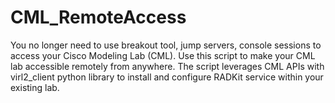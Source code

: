 # CML_RemoteAccess
You no longer need to use breakout tool, jump servers, console sessions to access your Cisco Modeling Lab (CML). Use this script to make your CML lab accessible remotely from anywhere. The script leverages CML APIs with virl2_client python library to install and configure RADKit service within your existing lab.
